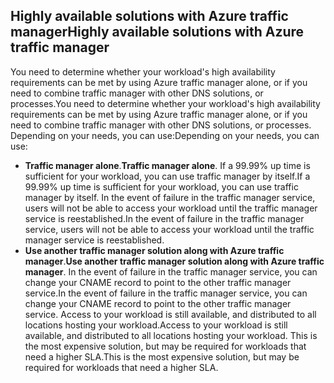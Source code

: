 ## <a name="highly-available-solutions-with-azure-traffic-manager"></a><span data-ttu-id="e0d42-101">Highly available solutions with Azure traffic manager</span><span class="sxs-lookup"><span data-stu-id="e0d42-101">Highly available solutions with Azure traffic manager</span></span>
<span data-ttu-id="e0d42-102">You need to determine whether your workload's high availability requirements can be met by using Azure traffic manager alone, or if you need to combine traffic manager with other DNS solutions, or processes.</span><span class="sxs-lookup"><span data-stu-id="e0d42-102">You need to determine whether your workload's high availability requirements can be met by using Azure traffic manager alone, or if you need to combine traffic manager with other DNS solutions, or processes.</span></span> <span data-ttu-id="e0d42-103">Depending on your needs, you can use:</span><span class="sxs-lookup"><span data-stu-id="e0d42-103">Depending on your needs, you can use:</span></span>

* <span data-ttu-id="e0d42-104">**Traffic manager alone**.</span><span class="sxs-lookup"><span data-stu-id="e0d42-104">**Traffic manager alone**.</span></span> <span data-ttu-id="e0d42-105">If a 99.99% up time is sufficient for your workload, you can use traffic manager by itself.</span><span class="sxs-lookup"><span data-stu-id="e0d42-105">If a 99.99% up time is sufficient for your workload, you can use traffic manager by itself.</span></span> <span data-ttu-id="e0d42-106">In the event of failure in the traffic manager service, users will not be able to access your workload until the traffic manager service is reestablished.</span><span class="sxs-lookup"><span data-stu-id="e0d42-106">In the event of failure in the traffic manager service, users will not be able to access your workload until the traffic manager service is reestablished.</span></span>
* <span data-ttu-id="e0d42-107">**Use another traffic manager solution along with Azure traffic manager**.</span><span class="sxs-lookup"><span data-stu-id="e0d42-107">**Use another traffic manager solution along with Azure traffic manager**.</span></span> <span data-ttu-id="e0d42-108">In the event of failure in the traffic manager service, you can change your CNAME record to point to the other traffic manager service.</span><span class="sxs-lookup"><span data-stu-id="e0d42-108">In the event of failure in the traffic manager service, you can change your CNAME record to point to the other traffic manager service.</span></span> <span data-ttu-id="e0d42-109">Access to your workload is still available, and distributed to all locations hosting your workload.</span><span class="sxs-lookup"><span data-stu-id="e0d42-109">Access to your workload is still available, and distributed to all locations hosting your workload.</span></span> <span data-ttu-id="e0d42-110">This is the most expensive solution, but may be required for workloads that need a higher SLA.</span><span class="sxs-lookup"><span data-stu-id="e0d42-110">This is the most expensive solution, but may be required for workloads that need a higher SLA.</span></span>

